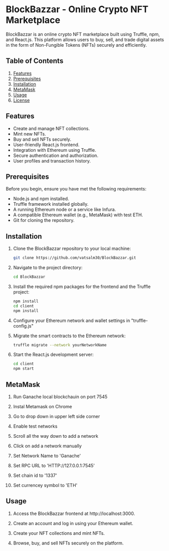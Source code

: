 # BlockBazzar - Online Crypto NFT Marketplace

BlockBazzar is an online crypto NFT marketplace built using Truffle, npm, and React.js. This platform allows users to buy, sell, and trade digital assets in the form of Non-Fungible Tokens (NFTs) securely and efficiently.

## Table of Contents

1. [Features](#features)
2. [Prerequisites](#prerequisites)
3. [Installation](#installation)
4. [MetaMask](#MetaMask)
5. [Usage](#usage)
6. [License](#license)

## Features

- Create and manage NFT collections.
- Mint new NFTs.
- Buy and sell NFTs securely.
- User-friendly React.js frontend.
- Integration with Ethereum using Truffle.
- Secure authentication and authorization.
- User profiles and transaction history.

## Prerequisites

Before you begin, ensure you have met the following requirements:

- Node.js and npm installed.
- Truffle framework installed globally.
- A running Ethereum node or a service like Infura.
- A compatible Ethereum wallet (e.g., MetaMask) with test ETH.
- Git for cloning the repository.

## Installation

1. Clone the BlockBazzar repository to your local machine:

   ```bash
   git clone https://github.com/vatsalm30/BlockBazzar.git
2. Navigate to the project directory:
   ```bash
   cd BlockBazzar
3. Install the required npm packages for the frontend and the Truffle project:
   ```bash
   npm install
   cd client
   npm install
4. Configure your Ethereum network and wallet settings in "truffle-config.js"
5. Migrate the smart contracts to the Ethereum network:
   ```bash
   truffle migrate --network yourNetworkName
6. Start the React.js development server:
   ```bash
   cd client
   npm start


## MetaMask


1. Run Ganache local blockchauin on port 7545
   
2. Instal Metamask on Chrome
   
3. Go to drop down in upper left side corner
   
4. Enable test networks

5. Scroll all the way down to add a network

6. Click on add a network manually

7. Set Network Name to 'Ganache'

8. Set RPC URL to 'HTTP://127.0.0.1:7545'

9. Set chain id to '1337'

10. Set currencey symbol to 'ETH'

   
## Usage

   
1. Access the BlockBazzar frontend at http://localhost:3000.

2. Create an account and log in using your Ethereum wallet.

3. Create your NFT collections and mint NFTs.

4. Browse, buy, and sell NFTs securely on the platform.
